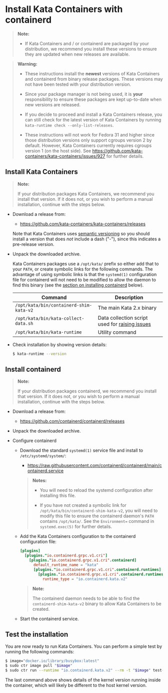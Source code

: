 # Install Kata Containers with containerd

> **Note:**
>
> - If Kata Containers and / or containerd are packaged by your distribution,
>   we recommend you install these versions to ensure they are updated when
>   new releases are available.

> **Warning:**
>
> - These instructions install the **newest** versions of Kata Containers and
>   containerd from binary release packages. These versions may not have been
>   tested with your distribution version.
>
> - Since your package manager is not being used, it is **your**
>   responsibility to ensure these packages are kept up-to-date when new
>   versions are released.
>
> - If you decide to proceed and install a Kata Containers release, you can
>   still check for the latest version of Kata Containers by running
>   `kata-runtime check --only-list-releases`.
>
> - These instructions will not work for Fedora 31 and higher since those
>   distribution versions only support cgroups version 2 by default. However,
>   Kata Containers currently requires cgroups version 1 (on the host side). See
>   https://github.com/kata-containers/kata-containers/issues/927 for further
>   details.

## Install Kata Containers

> **Note:**
>
> If your distribution packages Kata Containers, we recommend you install that
> version. If it does not, or you wish to perform a manual installation,
> continue with the steps below.

- Download a release from:

  - https://github.com/kata-containers/kata-containers/releases

  Note that Kata Containers uses [semantic versioning](https://semver.org) so
  you should install a version that does *not* include a dash ("-"), since this
  indicates a pre-release version.

- Unpack the downloaded archive.

   Kata Containers packages use a `/opt/kata/` prefix so either add that to
   your `PATH`, or create symbolic links for the following commands. The
   advantage of using symbolic links is that the `systemd(1)` configuration file
   for containerd will not need to be modified to allow the daemon to find this
   binary (see the [section on installing containerd](#install-containerd) below).

   | Command | Description |
   |-|-|
   | `/opt/kata/bin/containerd-shim-kata-v2` | The main Kata 2.x binary |
   | `/opt/kata/bin/kata-collect-data.sh`    | Data collection script used for [raising issues](https://github.com/kata-containers/kata-containers/issues) |
   | `/opt/kata/bin/kata-runtime`            | Utility command |

- Check installation by showing version details:

   ```bash
   $ kata-runtime --version
   ```

## Install containerd

> **Note:**
>
> If your distribution packages containerd, we recommend you install that
> version. If it does not, or you wish to perform a manual installation,
> continue with the steps below.

- Download a release from:

  - https://github.com/containerd/containerd/releases

- Unpack the downloaded archive.

- Configure containerd

  - Download the standard `systemd(1)` service file and install to
    `/etc/systemd/system/`:

    - https://raw.githubusercontent.com/containerd/containerd/main/containerd.service

    > **Notes:**
    >
    > - You will need to reload the systemd configuration after installing this
    >   file.
    >
    > - If you have not created a symbolic link for
    >   `/opt/kata/bin/containerd-shim-kata-v2`, you will need to modify this
    >   file to ensure the containerd daemon's `PATH` contains `/opt/kata/`.
    >   See the `Environment=` command in `systemd.exec(5)` for further
    >   details.

  - Add the Kata Containers configuration to the containerd configuration file:

    ```toml
    [plugins]
      [plugins."io.containerd.grpc.v1.cri"]
        [plugins."io.containerd.grpc.v1.cri".containerd]
          default_runtime_name = "kata"
          [plugins."io.containerd.grpc.v1.cri".containerd.runtimes]
            [plugins."io.containerd.grpc.v1.cri".containerd.runtimes.kata]
              runtime_type = "io.containerd.kata.v2"
    ```

    > **Note:**
    >    
    > The containerd daemon needs to be able to find the
    > `containerd-shim-kata-v2` binary to allow Kata Containers to be created.

  - Start the containerd service.

## Test the installation

You are now ready to run Kata Containers. You can perform a simple test by
running the following commands:

```bash
$ image="docker.io/library/busybox:latest"
$ sudo ctr image pull "$image"
$ sudo ctr run --runtime "io.containerd.kata.v2" --rm -t "$image" test-kata uname -r
```

The last command above shows details of the kernel version running inside the
container, which will likely be different to the host kernel version.
